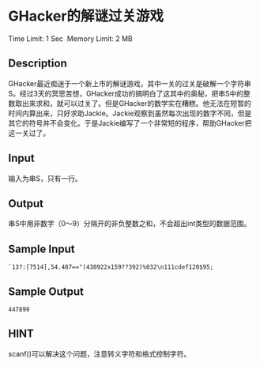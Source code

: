 # GHacker的解谜过关游戏
Time Limit: 1 Sec  Memory Limit: 2 MB


## Description
GHacker最近痴迷于一个新上市的解谜游戏，其中一关的过关是破解一个字符串S。经过3天的冥思苦想，GHacker成功的搞明白了这其中的奥秘，把串S中的整数取出来求和，就可以过关了。但是GHacker的数学实在糟糕。他无法在短暂的时间内算出来，只好求助Jackie。Jackie观察到虽然每次出现的数字不同，但是其它的符号并不会变化。于是Jackie编写了一个非常短的程序，帮助GHacker把这一关过了。

## Input
输入为串S，只有一行。

## Output
串S中用非数字（0～9）分隔开的非负整数之和，不会超出int类型的数据范围。

## Sample Input
```
`13?:[7514],54.487=="(438922x159??392)%032\n111cdef120$95;
```
## Sample Output
```
447899
```

## HINT
scanf()可以解决这个问题，注意转义字符和格式控制字符。